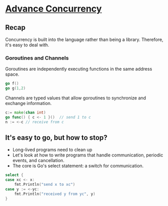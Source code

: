 # [Advance Concurrency](https://www.youtube.com/watch?v=QDDwwePbDtw)

## Recap
Concurrency is built into the language rather than being a library.  Therefore, it's easy to deal with.

### Goroutines and Channels
Goroutines are independently executing functions in the same address space.
````go
go f()
go g(1,2)
````

Channels are typed values that allow goroutines to synchronize and exchange information.
```go
c:= make(chan int)
go func() { c <- 1 }()  // send 1 to c
n := <-c // receive from c
```

## It's easy to go, but how to stop?
- Long-lived programs need to clean up
- Let's look at how to write programs that handle communication, periodic events, and cancellation.
- The core is Go's select statement: a switch for communication.

```go
select {
case xc <- x:
    fmt.Println("send x to xc")
case y := <-yc:
    fmt.Println("received y from yc", y)		
}
```

